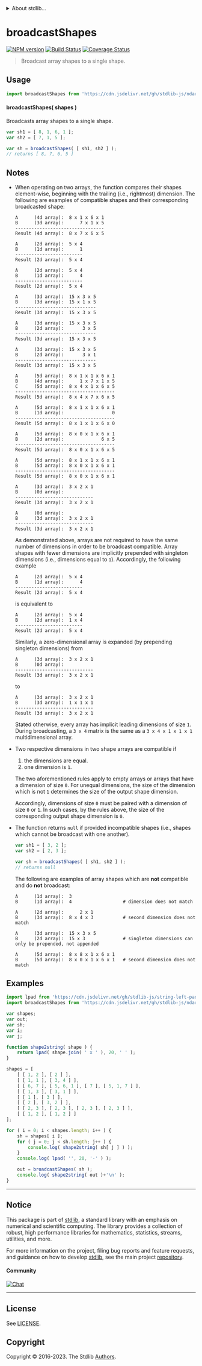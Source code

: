 <!--

@license Apache-2.0

Copyright (c) 2021 The Stdlib Authors.

Licensed under the Apache License, Version 2.0 (the "License");
you may not use this file except in compliance with the License.
You may obtain a copy of the License at

   http://www.apache.org/licenses/LICENSE-2.0

Unless required by applicable law or agreed to in writing, software
distributed under the License is distributed on an "AS IS" BASIS,
WITHOUT WARRANTIES OR CONDITIONS OF ANY KIND, either express or implied.
See the License for the specific language governing permissions and
limitations under the License.

-->


<details>
  <summary>
    About stdlib...
  </summary>
  <p>We believe in a future in which the web is a preferred environment for numerical computation. To help realize this future, we've built stdlib. stdlib is a standard library, with an emphasis on numerical and scientific computation, written in JavaScript (and C) for execution in browsers and in Node.js.</p>
  <p>The library is fully decomposable, being architected in such a way that you can swap out and mix and match APIs and functionality to cater to your exact preferences and use cases.</p>
  <p>When you use stdlib, you can be absolutely certain that you are using the most thorough, rigorous, well-written, studied, documented, tested, measured, and high-quality code out there.</p>
  <p>To join us in bringing numerical computing to the web, get started by checking us out on <a href="https://github.com/stdlib-js/stdlib">GitHub</a>, and please consider <a href="https://opencollective.com/stdlib">financially supporting stdlib</a>. We greatly appreciate your continued support!</p>
</details>

# broadcastShapes

[![NPM version][npm-image]][npm-url] [![Build Status][test-image]][test-url] [![Coverage Status][coverage-image]][coverage-url] <!-- [![dependencies][dependencies-image]][dependencies-url] -->

> Broadcast array shapes to a single shape.

<!-- Section to include introductory text. Make sure to keep an empty line after the intro `section` element and another before the `/section` close. -->

<section class="intro">

</section>

<!-- /.intro -->

<!-- Package usage documentation. -->



<section class="usage">

## Usage

```javascript
import broadcastShapes from 'https://cdn.jsdelivr.net/gh/stdlib-js/ndarray-base-broadcast-shapes@deno/mod.js';
```

#### broadcastShapes( shapes )

Broadcasts array shapes to a single shape.

```javascript
var sh1 = [ 8, 1, 6, 1 ];
var sh2 = [ 7, 1, 5 ];

var sh = broadcastShapes( [ sh1, sh2 ] );
// returns [ 8, 7, 6, 5 ]
```

</section>

<!-- /.usage -->

<!-- Package usage notes. Make sure to keep an empty line after the `section` element and another before the `/section` close. -->

<section class="notes">

## Notes

-   When operating on two arrays, the function compares their shapes element-wise, beginning with the trailing (i.e., rightmost) dimension. The following are examples of compatible shapes and their corresponding broadcasted shape:

    ```text
    A      (4d array):  8 x 1 x 6 x 1
    B      (3d array):      7 x 1 x 5
    ---------------------------------
    Result (4d array):  8 x 7 x 6 x 5

    A      (2d array):  5 x 4
    B      (1d array):      1
    -------------------------
    Result (2d array):  5 x 4

    A      (2d array):  5 x 4
    B      (1d array):      4
    -------------------------
    Result (2d array):  5 x 4

    A      (3d array):  15 x 3 x 5
    B      (3d array):  15 x 1 x 5
    ------------------------------
    Result (3d array):  15 x 3 x 5

    A      (3d array):  15 x 3 x 5
    B      (2d array):       3 x 5
    ------------------------------
    Result (3d array):  15 x 3 x 5

    A      (3d array):  15 x 3 x 5
    B      (2d array):       3 x 1
    ------------------------------
    Result (3d array):  15 x 3 x 5

    A      (5d array):  8 x 1 x 1 x 6 x 1
    B      (4d array):      1 x 7 x 1 x 5
    C      (5d array):  8 x 4 x 1 x 6 x 5
    -------------------------------------
    Result (5d array):  8 x 4 x 7 x 6 x 5

    A      (5d array):  8 x 1 x 1 x 6 x 1
    B      (1d array):                  0
    -------------------------------------
    Result (5d array):  8 x 1 x 1 x 6 x 0

    A      (5d array):  8 x 0 x 1 x 6 x 1
    B      (2d array):              6 x 5
    -------------------------------------
    Result (5d array):  8 x 0 x 1 x 6 x 5

    A      (5d array):  8 x 1 x 1 x 6 x 1
    B      (5d array):  8 x 0 x 1 x 6 x 1
    -------------------------------------
    Result (5d array):  8 x 0 x 1 x 6 x 1

    A      (3d array):  3 x 2 x 1
    B      (0d array):
    -----------------------------
    Result (3d array):  3 x 2 x 1

    A      (0d array):
    B      (3d array):  3 x 2 x 1
    -----------------------------
    Result (3d array):  3 x 2 x 1
    ```

    As demonstrated above, arrays are not required to have the same number of dimensions in order to be broadcast compatible. Array shapes with fewer dimensions are implicitly prepended with singleton dimensions (i.e., dimensions equal to `1`). Accordingly, the following example

    ```text
    A      (2d array):  5 x 4
    B      (1d array):      4
    -------------------------
    Result (2d array):  5 x 4
    ```

    is equivalent to

    ```text
    A      (2d array):  5 x 4
    B      (2d array):  1 x 4
    -------------------------
    Result (2d array):  5 x 4
    ```

    Similarly, a zero-dimensional array is expanded (by prepending singleton dimensions) from

    ```text
    A      (3d array):  3 x 2 x 1
    B      (0d array):
    -----------------------------
    Result (3d array):  3 x 2 x 1
    ```

    to

    ```text
    A      (3d array):  3 x 2 x 1
    B      (3d array):  1 x 1 x 1
    -----------------------------
    Result (3d array):  3 x 2 x 1
    ```

    Stated otherwise, every array has implicit leading dimensions of size `1`. During broadcasting, a `3 x 4` matrix is the same as a `3 x 4 x 1 x 1 x 1` multidimensional array.

-   Two respective dimensions in two shape arrays are compatible if

    1.  the dimensions are equal.
    2.  one dimension is `1`.

    The two aforementioned rules apply to empty arrays or arrays that have a dimension of size `0`. For unequal dimensions, the size of the dimension which is not `1` determines the size of the output shape dimension.

    Accordingly, dimensions of size `0` must be paired with a dimension of size `0` or `1`. In such cases, by the rules above, the size of the corresponding output shape dimension is `0`.

-   The function returns `null` if provided incompatible shapes (i.e., shapes which cannot be broadcast with one another).

    ```javascript
    var sh1 = [ 3, 2 ];
    var sh2 = [ 2, 3 ];

    var sh = broadcastShapes( [ sh1, sh2 ] );
    // returns null
    ```

    The following are examples of array shapes which are **not** compatible and do **not** broadcast:

    ```text
    A      (1d array):  3
    B      (1d array):  4                   # dimension does not match

    A      (2d array):      2 x 1
    B      (3d array):  8 x 4 x 3           # second dimension does not match

    A      (3d array):  15 x 3 x 5
    B      (2d array):  15 x 3              # singleton dimensions can only be prepended, not appended

    A      (5d array):  8 x 8 x 1 x 6 x 1
    B      (5d array):  8 x 0 x 1 x 6 x 1   # second dimension does not match
    ```

</section>

<!-- /.notes -->

<!-- Package usage examples. -->

<section class="examples">

## Examples

<!-- eslint no-undef: "error" -->

```javascript
import lpad from 'https://cdn.jsdelivr.net/gh/stdlib-js/string-left-pad@deno/mod.js';
import broadcastShapes from 'https://cdn.jsdelivr.net/gh/stdlib-js/ndarray-base-broadcast-shapes@deno/mod.js';

var shapes;
var out;
var sh;
var i;
var j;

function shape2string( shape ) {
    return lpad( shape.join( ' x ' ), 20, ' ' );
}

shapes = [
    [ [ 1, 2 ], [ 2 ] ],
    [ [ 1, 1 ], [ 3, 4 ] ],
    [ [ 6, 7 ], [ 5, 6, 1 ], [ 7 ], [ 5, 1, 7 ] ],
    [ [ 1, 3 ], [ 3, 1 ] ],
    [ [ 1 ], [ 3 ] ],
    [ [ 2 ], [ 3, 2 ] ],
    [ [ 2, 3 ], [ 2, 3 ], [ 2, 3 ], [ 2, 3 ] ],
    [ [ 1, 2 ], [ 1, 2 ] ]
];

for ( i = 0; i < shapes.length; i++ ) {
    sh = shapes[ i ];
    for ( j = 0; j < sh.length; j++ ) {
        console.log( shape2string( sh[ j ] ) );
    }
    console.log( lpad( '', 20, '-' ) );

    out = broadcastShapes( sh );
    console.log( shape2string( out )+'\n' );
}
```

</section>

<!-- /.examples -->

<!-- C interface documentation. -->



<!-- Section to include cited references. If references are included, add a horizontal rule *before* the section. Make sure to keep an empty line after the `section` element and another before the `/section` close. -->

<section class="references">

</section>

<!-- /.references -->

<!-- Section for related `stdlib` packages. Do not manually edit this section, as it is automatically populated. -->

<section class="related">

</section>

<!-- /.related -->

<!-- Section for all links. Make sure to keep an empty line after the `section` element and another before the `/section` close. -->


<section class="main-repo" >

* * *

## Notice

This package is part of [stdlib][stdlib], a standard library with an emphasis on numerical and scientific computing. The library provides a collection of robust, high performance libraries for mathematics, statistics, streams, utilities, and more.

For more information on the project, filing bug reports and feature requests, and guidance on how to develop [stdlib][stdlib], see the main project [repository][stdlib].

#### Community

[![Chat][chat-image]][chat-url]

---

## License

See [LICENSE][stdlib-license].


## Copyright

Copyright &copy; 2016-2023. The Stdlib [Authors][stdlib-authors].

</section>

<!-- /.stdlib -->

<!-- Section for all links. Make sure to keep an empty line after the `section` element and another before the `/section` close. -->

<section class="links">

[npm-image]: http://img.shields.io/npm/v/@stdlib/ndarray-base-broadcast-shapes.svg
[npm-url]: https://npmjs.org/package/@stdlib/ndarray-base-broadcast-shapes

[test-image]: https://github.com/stdlib-js/ndarray-base-broadcast-shapes/actions/workflows/test.yml/badge.svg?branch=main
[test-url]: https://github.com/stdlib-js/ndarray-base-broadcast-shapes/actions/workflows/test.yml?query=branch:main

[coverage-image]: https://img.shields.io/codecov/c/github/stdlib-js/ndarray-base-broadcast-shapes/main.svg
[coverage-url]: https://codecov.io/github/stdlib-js/ndarray-base-broadcast-shapes?branch=main

<!--

[dependencies-image]: https://img.shields.io/david/stdlib-js/ndarray-base-broadcast-shapes.svg
[dependencies-url]: https://david-dm.org/stdlib-js/ndarray-base-broadcast-shapes/main

-->

[chat-image]: https://img.shields.io/gitter/room/stdlib-js/stdlib.svg
[chat-url]: https://app.gitter.im/#/room/#stdlib-js_stdlib:gitter.im

[stdlib]: https://github.com/stdlib-js/stdlib

[stdlib-authors]: https://github.com/stdlib-js/stdlib/graphs/contributors

[umd]: https://github.com/umdjs/umd
[es-module]: https://developer.mozilla.org/en-US/docs/Web/JavaScript/Guide/Modules

[deno-url]: https://github.com/stdlib-js/ndarray-base-broadcast-shapes/tree/deno
[umd-url]: https://github.com/stdlib-js/ndarray-base-broadcast-shapes/tree/umd
[esm-url]: https://github.com/stdlib-js/ndarray-base-broadcast-shapes/tree/esm
[branches-url]: https://github.com/stdlib-js/ndarray-base-broadcast-shapes/blob/main/branches.md

[stdlib-license]: https://raw.githubusercontent.com/stdlib-js/ndarray-base-broadcast-shapes/main/LICENSE

</section>

<!-- /.links -->
